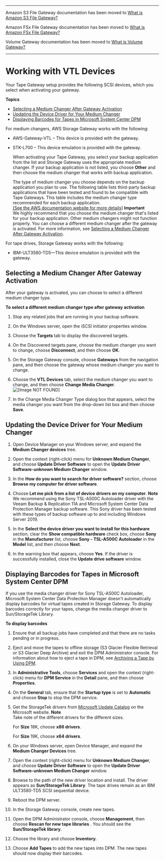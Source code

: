 --------

Amazon S3 File Gateway documentation has been moved to [What is Amazon S3 File Gateway?](https://docs.aws.amazon.com/filegateway/latest/files3/WhatIsStorageGateway.html)

Amazon FSx File Gateway documentation has been moved to [What is Amazon FSx File Gateway?](https://docs.aws.amazon.com/filegateway/latest/filefsxw/WhatIsStorageGateway.html)

Volume Gateway documentation has been moved to [What is Volume Gateway?](https://docs.aws.amazon.com/storagegateway/latest/vgw/WhatIsStorageGateway.html)

--------

# Working with VTL Devices<a name="resource_vtl-devices"></a>

Your Tape Gateway setup provides the following SCSI devices, which you select when activating your gateway\.

**Topics**
+ [Selecting a Medium Changer After Gateway Activation](#change-mediumchanger-vtl)
+ [Updating the Device Driver for Your Medium Changer](#update-vtl-device-driver)
+ [Displaying Barcodes for Tapes in Microsoft System Center DPM](#enable-barcode)

For medium changers, AWS Storage Gateway works with the following: 
+ AWS\-Gateway\-VTL – This device is provided with the gateway\.
+ STK\-L700 – This device emulation is provided with the gateway\.

  When activating your Tape Gateway, you select your backup application from the list and Storage Gateway uses the appropriate medium changer\. If your backup application is not listed, you choose **Other** and then choose the medium changer that works with backup application\.

  The type of medium changer you choose depends on the backup application you plan to use\. The following table lists third\-party backup applications that have been tested and found to be compatible with Tape Gateways\. This table includes the medium changer type recommended for each backup application\.    
[\[See the AWS documentation website for more details\]](http://docs.aws.amazon.com/storagegateway/latest/tgw/resource_vtl-devices.html)
**Important**  
We highly recommend that you choose the medium changer that's listed for your backup application\. Other medium changers might not function properly\. You can choose a different medium changer after the gateway is activated\. For more information, see [Selecting a Medium Changer After Gateway Activation](https://docs.aws.amazon.com/storagegateway/latest/tgw/resource_vtl-devices.html#change-mediumchanger-vtl)\.

For tape drives, Storage Gateway works with the following:
+ IBM\-ULT3580\-TD5—This device emulation is provided with the gateway\.

## Selecting a Medium Changer After Gateway Activation<a name="change-mediumchanger-vtl"></a>

 After your gateway is activated, you can choose to select a different medium changer type\. 

**To select a different medium changer type after gateway activation**

1. Stop any related jobs that are running in your backup software\.

1. On the Windows server, open the iSCSI initiator properties window\.

1. Choose the **Targets** tab to display the discovered targets\.

1. On the Discovered targets pane, choose the medium changer you want to change, choose **Disconnect**, and then choose **OK**\. 

1. On the Storage Gateway console, choose **Gateways** from the navigation pane, and then choose the gateway whose medium changer you want to change\.

1. Choose the **VTL Devices** tab, select the medium changer you want to change, and then choose **Change Media Changer**\.  
![\[Image NOT FOUND\]](http://docs.aws.amazon.com/storagegateway/latest/tgw/images/Change_MediumChanger.png)

1. In the Change Media Changer Type dialog box that appears, select the media changer you want from the drop\-down list box and then choose **Save**\.

## Updating the Device Driver for Your Medium Changer<a name="update-vtl-device-driver"></a>

1. Open Device Manager on your Windows server, and expand the **Medium Changer devices** tree\.

1. Open the context \(right\-click\) menu for **Unknown Medium Changer**, and choose **Update Driver Software** to open the **Update Driver Software\-unknown Medium Changer** window\.

1. In the **How do you want to search for driver software?** section, choose **Browse my computer for driver software**\.

1. Choose **Let me pick from a list of device drivers on my computer**\. 
**Note**  
We recommend using the Sony TSL\-A500C Autoloader driver with the Veeam Backup & Replication 11A and Microsoft System Center Data Protection Manager backup software\. This Sony driver has been tested with these types of backup software up to and including Windows Server 2019\.  
 

1. In the **Select the device driver you want to install for this hardware** section, clear the **Show compatible hardware** check box, choose **Sony** in the **Manufacturer** list, choose **Sony \- TSL\-A500C Autoloader** in the **Model** list, and then choose **Next**\.

1. In the warning box that appears, choose **Yes**\. If the driver is successfully installed, close the **Update drive software** window\.

## Displaying Barcodes for Tapes in Microsoft System Center DPM<a name="enable-barcode"></a>

If you use the media changer driver for Sony TSL\-A500C Autoloader, Microsoft System Center Data Protection Manager doesn't automatically display barcodes for virtual tapes created in Storage Gateway\. To display barcodes correctly for your tapes, change the media changer driver to Sun/StorageTek Library\.

**To display barcodes**

1. Ensure that all backup jobs have completed and that there are no tasks pending or in progress\.

1. Eject and move the tapes to offline storage \(S3 Glacier Flexible Retrieval or S3 Glacier Deep Archive\) and exit the DPM Administrator console\. For information about how to eject a tape in DPM, see [Archiving a Tape by Using DPM](backup-DPM.md#dpm-archive-tape)\.

1. In **Administrative Tools**, choose **Services** and open the context \(right\-click\) menu for **DPM Service** in the **Detail** pane, and then choose **Properties**\.

1. On the **General** tab, ensure that the **Startup type** is set to **Automatic** and choose **Stop** to stop the DPM service\.

1. Get the StorageTek drivers from [Microsoft Update Catalog](http://www.catalog.update.microsoft.com/Search.aspx?q=storagetek%20-%20sun%2Fstoragetek%20library) on the Microsoft website\. 
**Note**  
Take note of the different drivers for the different sizes\.

   For **Size** 18K, choose **x86 drivers**\.

   For **Size** 19K, choose **x64 drivers**\.

1. On your Windows server, open Device Manager, and expand the **Medium Changer Devices** tree\.

1. Open the context \(right\-click\) menu for **Unknown Medium Changer**, and choose **Update Driver Software** to open the **Update Driver Software\-unknown Medium Changer** window\.

1. Browse to the path of the new driver location and install\. The driver appears as **Sun/StorageTek Library**\. The tape drives remain as an IBM ULT3580\-TD5 SCSI sequential device\. 

1. Reboot the DPM server\.

1. In the Storage Gateway console, create new tapes\.

1. Open the DPM Administrator console, choose **Management**, then choose **Rescan for new tape libraries** \. You should see the **Sun/StorageTek library**\.

1. Choose the library and choose **Inventory**\.

1. Choose **Add Tapes** to add the new tapes into DPM\. The new tapes should now display their barcodes\.
